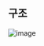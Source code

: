 ## 구조
![image](https://github.com/yanglet/PlayGround/assets/96788792/4bf7a972-5124-46b1-b073-217d73fb655a)
